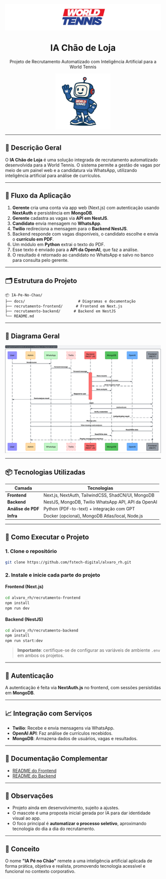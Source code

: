 <p align="center" style="background-color:white;">
  <img src="./recrutamento-frontend/public/logo.png" width="160" alt="World Tennis Logo" />
</p>

<h1 align="center">IA Chão de Loja</h1>
<p align="center">
  Projeto de Recrutamento Automatizado com Inteligência Artificial para a World Tennis
</p>

<p align="center">
  <img src="./recrutamento-frontend/public/mascote.png" width="180" alt="Mascote IA" />
</p>

---

## 🧾 Descrição Geral

O **IA Chão de Loja** é uma solução integrada de recrutamento automatizado desenvolvida para a World Tennis. O sistema permite a gestão de vagas por meio de um painel web e a candidatura via WhatsApp, utilizando inteligência artificial para análise de currículos.

---

## 🧠 Fluxo da Aplicação

1. **Gerente** cria uma conta via app web (Next.js) com autenticação usando **NextAuth** e persistência em **MongoDB**.
2. **Gerente** cadastra as vagas via **API em NestJS**.
3. **Candidato** envia mensagem no **WhatsApp**.
4. **Twilio** redireciona a mensagem para o **Backend NestJS**.
5. Backend responde com vagas disponíveis, o candidato escolhe e envia o **currículo em PDF**.
6. Um módulo em **Python** extrai o texto do PDF.
7. Esse texto é enviado para a **API da OpenAI**, que faz a análise.
8. O resultado é retornado ao candidato no WhatsApp e salvo no banco para consulta pelo gerente.

---

## 🗂 Estrutura do Projeto

```
📦 IA-Pe-No-Chao/
├── docs/                        # Diagramas e documentação
├── recrutamento-frontend/      # Frontend em Next.js
├── recrutamento-backend/      # Backend em NestJS
└── README.md
```

---

## 📸 Diagrama Geral

![Fluxo Geral](./docs/Diagramas/FluxoGeral.png)

---

## 📦 Tecnologias Utilizadas

| Camada             | Tecnologias                                         |
| ------------------ | --------------------------------------------------- |
| **Frontend**       | Next.js, NextAuth, TailwindCSS, ShadCN/UI, MongoDB  |
| **Backend**        | NestJS, MongoDB, Twilio WhatsApp API, API da OpenAI |
| **Análise de PDF** | Python (PDF-to-text) + integração com GPT           |
| **Infra**          | Docker (opcional), MongoDB Atlas/local, Node.js     |

---

## 🚀 Como Executar o Projeto

### 1. Clone o repositório

```bash
git clone https://github.com/fstech-digital/alvaro_rh.git
```

### 2. Instale e inicie cada parte do projeto

#### Frontend (Next.js)

```bash
cd alvaro_rh/recrutamento-frontend
npm install
npm run dev
```

#### Backend (NestJS)

```bash
cd alvaro_rh/recrutamento-backend
npm install
npm run start:dev
```

> **Importante**: certifique-se de configurar as variáveis de ambiente `.env` em ambos os projetos.

---

## 🔐 Autenticação

A autenticação é feita via **NextAuth.js** no frontend, com sessões persistidas em **MongoDB**.

---

## 📈 Integração com Serviços

- **Twilio**: Recebe e envia mensagens via WhatsApp.
- **OpenAI API**: Faz análise de currículos recebidos.
- **MongoDB**: Armazena dados de usuários, vagas e resultados.

---

## 🧭 Documentação Complementar

- [README do Frontend](./recrutamento-frontend/README.md)
- [README do Backend](./recrutamento-backend/README.md)

---

## 📌 Observações

- Projeto ainda em desenvolvimento, sujeito a ajustes.
- O mascote é uma proposta inicial gerada por IA para dar identidade visual ao app.
- O foco principal é **automatizar o processo seletivo**, aproximando tecnologia do dia a dia do recrutamento.

---

## 🧠 Conceito

O nome **"IA Pé no Chão"** remete a uma inteligência artificial aplicada de forma prática, objetiva e realista, promovendo tecnologia acessível e funcional no contexto corporativo.

